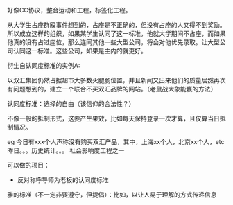好像CC协议，整合运动和工程，标签化工程。

从大学生占座群殴事件想到的，占座是不正确的，但没有占座的人又得不到奖励。所以成立这样的组织，如果某学生认同了这一标准，他就大学期间不占座，而如果他真的没有占过座位，那么连同其他一些大型公司，将会对他优先录取。让大型公司认同这一标准。这些公司，如果是主内的就更好。

衍生自认同度标准的实例A:

以双汇集团仍然占据超市大多数火腿肠位置，并且新闻又出来他们的质量居然再次有问题想到的，建立一个联合不买双汇品牌的网站。（老鼠战大象能赢的方法）

认同度标准：选择的自由（该信仰的合法性？）

不像一般的抵制形式，这要产生果效，比如每天保持登录一次才算，且仅算当日抵制情况。

eg 今日有xxx个人声称没有购买双汇产品，其中，上海xx个人，北京xx个人，etc 昨日。。。历史统计。。。
社会影响度工程之一

可以做的项目：

* 反对称呼导师为老板的认同度标准


雅的标准（不一定非要遵守，但提倡）：比如，以让人易于理解的方式传递信息